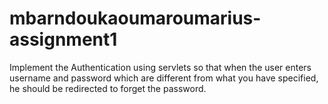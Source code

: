 # mbarndoukaoumaroumarius-assignment1
Implement the Authentication using servlets so that when the user enters username and password which are different from what you have specified, he should be redirected to forget the password.
